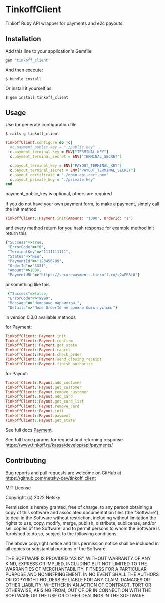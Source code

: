 # TinkoffClient

Tinkoff Ruby API wrapper for payments and e2c payouts 

## Installation

Add this line to your application's Gemfile:

```ruby
gem 'tinkoff_client'
```

And then execute:

    $ bundle install

Or install it yourself as:

    $ gem install tinkoff_client

## Usage

Use for generate configuration file
 
    $ rails g tinkoff_client

```ruby
TinkoffClient.configure do |c|
  #c.payment_public_key = "./public.key"
  c.payment_terminal_key = ENV["TERMINAL_KEY"]
  c.payment_terminal_secret = ENV["TERMINAL_SECRET"]

  c.payout_terminal_key = ENV["PAYOUT_TERMINAL_KEY"]
  c.payout_terminal_secret = ENV["PAYOUT_TERMINAL_SECRET"]
  c.payout_certificate = "./open-api-cert.pem"
  c.payout_private_key = "./private.key"
end

```
payment_public_key is optional, others are required

If you do not have your own payment form, to make a payment, simply call the init method

```ruby
TinkoffClient::Payment.init(Amount: "1000", OrderId: "1")
```

and every method return for you hash response for example method init return this
```ruby
{"Success"=>true,
 "ErrorCode"=>"0",
 "TerminalKey"=>"1111111111",
 "Status"=>"NEW",
 "PaymentId"=>"123456789",
 "OrderId"=>"3331",
 "Amount"=>1000,
 "PaymentURL"=>"https://securepayments.tinkoff.ru/q2wER3t0"}
 ```

or something like this

```ruby
 {"Success"=>false, 
 "ErrorCode"=>"9999", 
 "Message"=>"Неверные параметры.", 
 "Details"=>"Поле OrderId не должно быть пустым."}
 ```

 
in version 0.3.0 available methods

for Payment:
```ruby
TinkoffClient::Payment.init
TinkoffClient::Payment.confirm
TinkoffClient::Payment.get_state
TinkoffClient::Payment.cancel
TinkoffClient::Payment.check_order
TinkoffClient::Payment.send_closing_receipt
TinkoffClient::Payment.finish_authorize
```


for Payout:
```ruby
TinkoffClient::Payout.add_customer
TinkoffClient::Payout.get_customer
TinkoffClient::Payout.remove_customer
TinkoffClient::Payout.add_card
TinkoffClient::Payout.get_card_list
TinkoffClient::Payout.remove_card
TinkoffClient::Payout.init
TinkoffClient::Payout.payment
TinkoffClient::Payout.get_state

```


See full docs
[Payment](https://www.rubydoc.info/gems/tinkoff_client/0.3.0/TinkoffClient/Payment).

See full trace params for request and returning response
https://www.tinkoff.ru/kassa/develop/api/payments/
## Contributing

Bug reports and pull requests are welcome on GitHub at https://github.com/netsky-dev/tinkoff_client



MIT License

Copyright (c) 2022 Netsky

Permission is hereby granted, free of charge, to any person obtaining a copy
of this software and associated documentation files (the "Software"), to deal
in the Software without restriction, including without limitation the rights
to use, copy, modify, merge, publish, distribute, sublicense, and/or sell
copies of the Software, and to permit persons to whom the Software is
furnished to do so, subject to the following conditions:

The above copyright notice and this permission notice shall be included in all
copies or substantial portions of the Software.

THE SOFTWARE IS PROVIDED "AS IS", WITHOUT WARRANTY OF ANY KIND, EXPRESS OR
IMPLIED, INCLUDING BUT NOT LIMITED TO THE WARRANTIES OF MERCHANTABILITY,
FITNESS FOR A PARTICULAR PURPOSE AND NONINFRINGEMENT. IN NO EVENT SHALL THE
AUTHORS OR COPYRIGHT HOLDERS BE LIABLE FOR ANY CLAIM, DAMAGES OR OTHER
LIABILITY, WHETHER IN AN ACTION OF CONTRACT, TORT OR OTHERWISE, ARISING FROM,
OUT OF OR IN CONNECTION WITH THE SOFTWARE OR THE USE OR OTHER DEALINGS IN THE
SOFTWARE.
